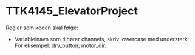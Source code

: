 # TTK4145_ElevatorProject


Regler som koden skal følge:

* Variablelnavn som tilhører channels, skriv lowercase med understerk. For eksempel: drv_button, motor_dir.
